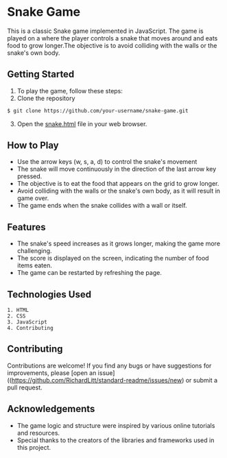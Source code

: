 # Snake Game


This is a classic Snake game implemented in JavaScript. The game is played on a where the player controls a snake that moves around and eats food to grow longer.The objective is to avoid colliding with the walls or the snake's own body.


## Getting Started

1. To play the game, follow these steps:
2. Clone the repository 
```sh
$ git clone https://github.com/your-username/snake-game.git
```
3. Open the [snake.html](https://github.com/sojinkshibu12/snakegame/blob/main/snake.html) file in your web browser.


## How to Play
- Use the arrow keys (w, s, a, d) to control the snake's movement
- The snake will move continuously in the direction of the last arrow key pressed.
- The objective is to eat the food that appears on the grid to grow longer.
- Avoid colliding with the walls or the snake's own body, as it will result in game over.
- The game ends when the snake collides with a wall or itself.


## Features
- The snake's speed increases as it grows longer, making the game more challenging.
- The score is displayed on the screen, indicating the number of food items eaten.
- The game can be restarted by refreshing the page.


## Technologies Used
    1. HTML
    2. CSS
    3. JavaScript
    4. Contributing

## Contributing
Contributions are welcome! If you find any bugs or have suggestions for improvements, please [open an issue]((https://github.com/RichardLitt/standard-readme/issues/new) or submit a pull request.

## Acknowledgements
- The game logic and structure were inspired by various online tutorials and resources.
- Special thanks to the creators of the libraries and frameworks used in this project.
